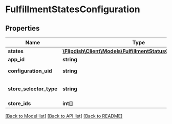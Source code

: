 # FulfillmentStatesConfiguration

## Properties
Name | Type | Description | Notes
------------ | ------------- | ------------- | -------------
**states** | [**\Flipdish\\Client\Models\FulfillmentStatusConfigurationItem[]**](FulfillmentStatusConfigurationItem.md) | States | [optional] 
**app_id** | **string** | AppId | [optional] 
**configuration_uid** | **string** | Configuration Uid | [optional] 
**store_selector_type** | **string** | Store Selector Type | [optional] 
**store_ids** | **int[]** | Store Ids | [optional] 

[[Back to Model list]](../README.md#documentation-for-models) [[Back to API list]](../README.md#documentation-for-api-endpoints) [[Back to README]](../README.md)


